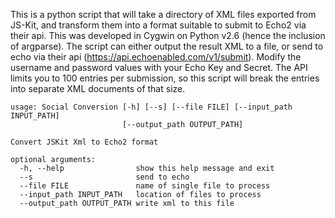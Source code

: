 This is a python script that will take a directory of XML files exported from JS-Kit, and transform them into a format suitable to submit to Echo2 via their api.
This was developed in Cygwin on Python v2.6 (hence the inclusion of argparse).
The script can either output the result XML to a file, or send to echo via their api (https://api.echoenabled.com/v1/submit). Modify the username and password values with your Echo Key and Secret. The API limits you to 100 entries per submission, so this script will break the entries into separate XML documents of that size. 

```
usage: Social Conversion [-h] [--s] [--file FILE] [--input_path INPUT_PATH]
                         [--output_path OUTPUT_PATH]

Convert JSKit Xml to Echo2 format

optional arguments:
  -h, --help				show this help message and exit
  --s						send to echo
  --file FILE				name of single file to process
  --input_path INPUT_PATH	location of files to process
  --output_path OUTPUT_PATH	write xml to this file
```